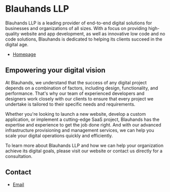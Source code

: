 # Blauhands LLP

Blauhands LLP is a leading provider of end-to-end digital solutions for businesses and organizations of all sizes. With a focus on providing high-quality website and app development, as well as innovative low code and no code solutions, Blauhands is dedicated to helping its clients succeed in the digital age.

- [Homepage](https://www.blauhands.com)

## Empowering your digital vision

At Blauhands, we understand that the success of any digital project depends on a combination of factors, including design, functionality, and performance. That's why our team of experienced developers and designers work closely with our clients to ensure that every project we undertake is tailored to their specific needs and requirements.

Whether you're looking to launch a new website, develop a custom application, or implement a cutting-edge SaaS project, Blauhands has the expertise and experience to get the job done right. And with our advanced infrastructure provisioning and management services, we can help you scale your digital operations quickly and efficiently.

To learn more about Blauhands LLP and how we can help your organization achieve its digital goals, please visit our website or contact us directly for a consultation.

## Contact

- [Email](mailto:mohitshi@icloud.com)